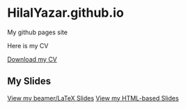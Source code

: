 # HilalYazar.github.io

My github pages site

Here is my CV

[Download my CV](HilalCV.pdf)



## My Slides

[View my beamer/LaTeX Slides](hw10.pdf)
[View my HTML-based Slides](https://HilalYazar/HilalYazar.github.io/CV.html)

